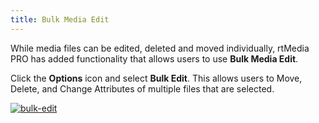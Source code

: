 ```yaml
---
title: Bulk Media Edit
---
```


While media files can be edited, deleted and moved individually, rtMedia PRO has added functionality that allows users to use **Bulk Media Edit**.

Click the **Options** icon and select **Bulk Edit**. This allows users to Move, Delete, and Change Attributes of multiple files that are selected.

[![bulk-edit](http://docs.rtcamp.com/wp-content/uploads/2014/08/bulk-edit.png)](http://docs.rtcamp.com/wp-content/uploads/2014/08/bulk-edit.png)
